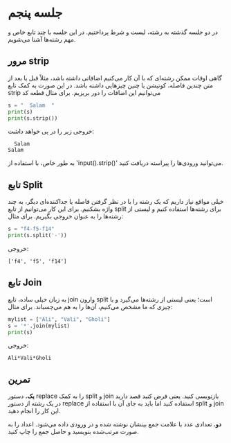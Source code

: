 # جلسه پنجم

در دو جلسه گذشته به رشته، لیست و شرط پرداختیم. در این جلسه با چند تابع خاص و مهم رشته‌ها آشنا می‌شویم.

## مرور strip
گاهی اوقات ممکن رشته‌ای که با آن کار می‌کنیم اضافاتی داشته باشد، مثلاً قبل یا بعد از متن چندین فاصله، کوتیشن یا چنین چیزهایی داشته باشد. در این صورت  به کمک تابع strip می‌توانیم این اضافات را دور بریزیم. برای مثال قطعه کد
```python
s = "  Salam  "
print(s)
print(s.strip())
```
خروجی زیر را در پی خواهد داشت:
```
  Salam
Salam 
```
به طور خاص، با استفاده از
'input().strip()'
می‌توانید ورودی‌ها را پیراسته دریافت کنید.

## تابع Split
خیلی مواقع نیاز داریم که یک رشته را با در نظر گرفتن فاصله یا جداکننده‌ای دیگر، به چند واژه بشکنیم. برای این کار می‌توانیم از تابع split برای رشته‌ها استفاده کنیم و لیستی از رشته‌ها را به عنوان خروجی بگیریم. برای مثال:
```python
s = "f4-f5-f14"
print(s.split('-'))
```
خروجی:
```
['f4', 'f5', 'f14']
```
## تابع Join
به زبان خیلی ساده، تابع join وارون split است؛ یعنی لیستی از رشته‌ها می‌گیرد و با چیزی که ما مشخص می‌کنیم، آن‌ها را به هم می‌چسباند. برای مثال:
```python
mylist = ["Ali", "Vali", "Gholi"]
s = '*'.join(mylist)
print(s)
```
خروجی:
```
Ali*Vali*Gholi
```

## تمرین

**یک.** دستور replace را به کمک split و join بازنویسی کنید. یعنی فرض کنید قصد دارید در یک رشته از دستور replace استفاده کنید اما باید به جای آن با استفاده از split و join این کار را انجام دهید.

**دو.** تعدادی عدد با علامت جمع بینشان نوشته شده و در ورودی داده می‌شود. اعداد را به صورت مرتب‌شده بنویسید و حاصل جمع را چاپ کنید.
